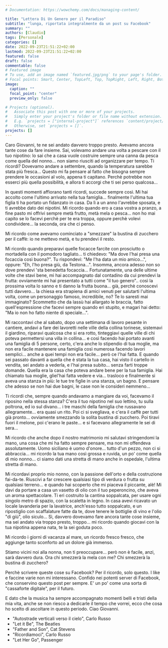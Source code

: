 ```yaml
---
# Documentation: https://wowchemy.com/docs/managing-content/

title: "Lettera Di Un Genero per il Paradiso"
subtitle: "lunga, riportata integralmente da un post su Facebook"
summary: ""
authors: [Claudio]
tags: [Personale]
categories: []
date: 2022-09-23T21:51:22+02:00
lastmod: 2022-09-23T21:51:22+02:00
featured: false
draft: false
commentable: false
# Featured image
# To use, add an image named `featured.jpg/png` to your page's folder.
# Focal points: Smart, Center, TopLeft, Top, TopRight, Left, Right, BottomLeft, Bottom, BottomRight.
image:
  caption: ""
  focal_point: "center"
  preview_only: false

# Projects (optional).
#   Associate this post with one or more of your projects.
#   Simply enter your project's folder or file name without extension.
#   E.g. `projects = ["internal-project"]` references `content/project/deep-learning/index.md`.
#   Otherwise, set `projects = []`.
projects: []
---
```


Caro Giovanni, te ne sei andato davvero troppo presto. Avevamo ancora tante cose da fare insieme. Sai, volevamo andare una volta a pescare con il tuo nipotino: lo sai che a casa vuole costruire sempre una canna da pesca come quella del nonno... non siamo riusciti ad organizzare per tempo. Ti ricordi? Dovevamo andare a settembre, quando la temperatura sarebbe stata più fresca... Questo mi fa pensare al fatto che bisogna sempre prendere le occasioni al volo, appena ti capitano. Perchè potrebbe non esserci più quella possibilità, e allora ti accorgi che ti sei perso qualcosa...

In questi momenti affiorano tanti ricordi, succede sempre così. Mi hai accolto come l'ultimo arrivato nella tua famiglia... finalmente l'ultima tua figlia ti ha portato un fidanzato in casa. Da lì a un anno l'avrebbe sposata, e ti avrebbe dato dei nipotini. Mi ricordo quando ero a casa vostra a pranzo, a fine pasto mi offrivi sempre metà frutto, metà mela o pesca... non ho mai capito se lo facevi perchè per te era troppa, oppure perchè volevi condividere... la seconda, ora che ci penso.

Mi ricordo come avevamo cominciato a "smezzare" la bustina di zucchero per il caffè: io ne mettevo metà, e tu prendevi il resto.

Mi ricordo quando preparavi quelle focacce farcite con prosciutto o mortadella con il pomodoro tagliato... ti chiedevo: "Ma dove l'hai presa una focaccia così buona?". Tu rispondevi: "Me l'ha data un mio amico...", oppure: "Eh, l'ho presa giù, da Testona...". Insomma, ancora adesso non so dove prendevi 'sta benedetta focaccia...
Fortunatamente, una delle ultime volte che stavi bene, mi hai accompagnato dal contadino da cui prendevi la frutta: ovviamente mi hai presentato a tutti come "il tuo genero".. così la prossima volta lo sanno e ti danno la frutta buona... già, perchè conoscevi tutti davvero... la chiesa era strapiena di amici venuti per salutarti l'ultima volta, come un personaggio famoso, incredibile, no? Te lo saresti mai immaginato? Scommetto che da lassù hai allargato le braccia, fatto quell'espressione che facevi sempre quando eri stupito, e magari hai detto: "Ma io non ho fatto niente di speciale...".

Mi raccontavi che al sabato, dopo una settimana di lavoro pesante in cantiere, andavi a fare dei lavoretti nelle ville della collina torinese, sistemavi il giardino, riparavi qualcosa che si era rotto, tinteggiavi quelle ville di chi poteva permettersi una villa in collina... e così facendo hai portato avanti una famiglia di 5 persone, certo, c'era anche lo stipendio di tua moglie, ma non era facile mantenere una famiglia così numerosa facendo lavori semplici... anche a quei tempi non era facile... però ce l'hai fatta. E quando sei passato davanti a quella che è stata la tua casa, hai visto il cartello in vendita, sei andato a vederla, e l'hai presa subito... senza farti troppe domande. Quella era la casa che poteva andare bene per la tua famiglia. Hai chiamato tua moglie, gliel'hai fatta vedere e via... trasloco e finalmente si aveva una stanza in più: le tue tre figlie in una stanza, un bagno. E pensare che adesso se non hai due bagni, le case non le consideri nemmeno...

Ti ricordi che, sempre quando andavamo a mangiare da voi, facevamo il riposino nella stessa stanza? C'era il tuo nipotino nel suo lettino, tu sulla poltrona, ed io sul divano... i tre maschi della famiglia che russavano allegramente... era quasi un rito. Poi ci si svegliava, e c'era il caffè per tutti già pronto... ovviamente smezzando la solita bustina di zucchero. Poi tiravi fuori il melone, poi c'erano le paste... e si facevano allegramente le sei di sera...

Mi ricordo che anche dopo il nostro matrimonio mi salutavi stringendomi la mano, una cosa che mi ha fatto sempre pensare, ma non mi offendeva assolutamente. Uomo siciliano è uomo d'onore... tutto d'un pezzo, non ci si abbraccia... mi ricordo la tua mano così grossa e ruvida, un po' come quella di mio nonno... ci siamo dati una stretta di mano anche in ospedale, l'ultima stretta di mano.

Mi ricordavi proprio mio nonno, con la passione dell'orto e della costruzione fai-da-te. Riuscivi a far crescere qualsiasi tipo di verdura o frutta su qualsiasi terreno... e quando hai scoperto che mi piaceva il piccante, alè! Mi davi da portare a casa un vasetto di olio con il tuo peperoncino, che aveva un aroma spettacolare. Ti eri costruito la cantina soppalcata, per usare ogni singolo metro di spazio, con la scaletta in legno. In casa avevi ricavato un locale lavanderia per la lavatrice, anch'esso tutto soppalcato, e un ripostiglio con scaffalature fatte da te, dove tenere le bottiglie di vino e l'olio "di giù", olio siculo... Sì, davvero dovevamo fare ancora tante cose insieme, ma sei andato via troppo presto, troppo... mi ricordo quando giocavi con la tua nipotina appena nata, te la sei goduta poco.

Mi ricordo i giorni di vacanza al mare, un ricordo fresco fresco, che aggiunge tanto sconforto ad un dolore già immenso.

Stiamo vicini noi alla nonna, non ti preoccupare... però non è facile, anzi, sarà davvero dura.
Ora chi smezzerà la mela con me? Chi smezzerà la bustina di zucchero?

Perchè scrivere queste cose su Facebook? Per il ricordo, solo questo. I like e faccine varie non mi interessano. Confido nei potenti server di Facebook, che conservino questo post per sempre. E' un po' come una sorta di "cassaforte digitale", per il futuro.

E dato che la musica ha sempre accompagnato momenti belli e tristi della mia vita, anche se non riesco a dedicarle il tempo che vorrei, ecco che cosa ho scelto di ascoltare in questo periodo. Ciao Giovanni.

- "Autostrade verticali verso il cielo", Carlo Russo
- "Let it Be", The Beatles
- "Father and Son", Cat Stevens
- "Ricordiamoci", Carlo Russo
- "Let Her Go", Passenger
